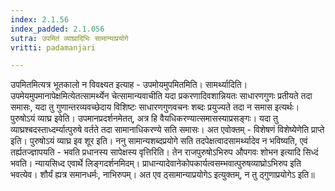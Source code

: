 ```yaml
---
index: 2.1.56
index_padded: 2.1.056
sutra: उपमितं व्याघ्रादिभिः सामान्याप्रयोगे
vritti: padamanjari

---
```

  उपमितमित्यत्र भूतकालो न विवक्ष्यत इत्याह - उपमोयमुपमितमिति। सामर्थ्यादिति। उपमेयमुपमानापेक्षमित्येतत्सामर्थ्येन चेत्सामान्यवाचीति यदा प्रकरणादिवशान्नियतः साधारणगुणः प्रतीयते तदा समासः, यदा तु गुणान्तरव्यवच्छेदाय विशिष्टः साधारणगुणवचनः शब्दः प्रयुज्यते तदा न समास इत्यर्थः। पुरुषोऽयं व्याघ्र इवेति। उपमानप्रदर्शनमेतत्, अत्र हि वैयधिकरण्यात्समासस्याप्रसङ्गः। यदा तु व्याघ्रश्बदस्ताध्दर्म्यात्पुरुषे वर्तते तदा सामानाधिकरण्ये सति समासः। अत एवोक्तम् - विशेषणं विशेष्येणेति प्राप्ते इति। पुरुषोऽयं व्याघ्र इव शूर इति। ननु सामान्यशब्दप्रयोगे सति तदपेक्षत्वादसामर्थ्यादेव न भविष्यति, एवं तर्ह्यतज्ज्ञापयति - भवति प्रधानस्य सापेक्षस्य वृत्तिरिति। तेन राजपुरुषोऽभिरुप औपगवः शोभन इत्यादि सिध्दं भवति। न्यायसिध्द एवार्थे लिङ्गदर्शनमिदम्। प्राधान्यादेवानेकोपकार्यत्वसम्भवात्पुरुषव्याघ्रोऽभिरुप इति भवत्येव। शौर्यं ह्यत्र समानधर्मः, नाभिरुपम्। अत एव ठ्सामान्याप्रयोगेऽ इत्युक्तम्, न तु ठ्गुणाप्रयोगेऽ इति॥